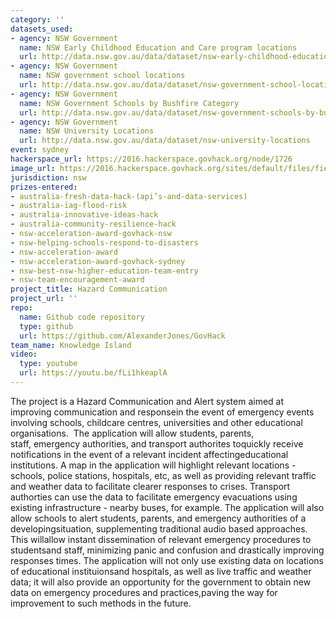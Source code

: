 ```yaml
---
category: ''
datasets_used:
- agency: NSW Government
  name: NSW Early Childhood Education and Care program locations
  url: http://data.nsw.gov.au/data/dataset/nsw-early-childhood-education-and-care-program-locations
- agency: NSW Government
  name: NSW government school locations
  url: http://data.nsw.gov.au/data/dataset/nsw-government-school-locations
- agency: NSW Government
  name: NSW Government Schools by Bushfire Category
  url: http://data.nsw.gov.au/data/dataset/nsw-government-schools-by-bushfire-category
- agency: NSW Government
  name: NSW University Locations
  url: http://data.nsw.gov.au/data/dataset/nsw-university-locations
event: sydney
hackerspace_url: https://2016.hackerspace.govhack.org/node/1726
image_url: https://2016.hackerspace.govhack.org/sites/default/files/field/image/Last%20Supper%20%281%20of%201%29.jpg
jurisdiction: nsw
prizes-entered:
- australia-fresh-data-hack-(api’s-and-data-services)
- australia-iag-flood-risk
- australia-innovative-ideas-hack
- australia-community-resilience-hack
- nsw-acceleration-award-govhack-nsw
- nsw-helping-schools-respond-to-disasters
- nsw-acceleration-award
- nsw-acceleration-award-govhack-sydney
- nsw-best-nsw-higher-education-team-entry
- nsw-team-encouragement-award
project_title: Hazard Communication
project_url: ''
repo:
  name: Github code repository
  type: github
  url: https://github.com/AlexanderJones/GovHack
team_name: Knowledge Island
video:
  type: youtube
  url: https://youtu.be/fLi1hkeaplA
---
```


The project is a Hazard Communication and Alert system aimed at improving communication and responsein the event of emergency events involving schools, childcare centres, universities and other educational organisations. 
The application will allow students, parents, staff, emergency authorities, and transport authorites toquickly receive notifications in the event of a relevant incident affectingeducational institutions. A map in the application will highlight relevant locations - schools, police stations, hospitals, etc, as well as providing relevant traffic and weather data to facilitate clearer responses to crises. Transport authorties can use the data to facilitate emergency evacuations using existing infrastructure - nearby buses, for example.
The application will also allow schools to alert students, parents, and emergency authorities of a developingsituation, supplementing traditional audio based approaches. This willallow instant dissemination of relevant emergency procedures to studentsand staff, minimizing panic and confusion and drastically improving responses times.
The application will not only use existing data on locations of educational instituionsand hospitals, as well as live traffic and weather data; it will also provide an opportunity for the government to obtain new data on emergency procedures and practices,paving the way for improvement to such methods in the future.
